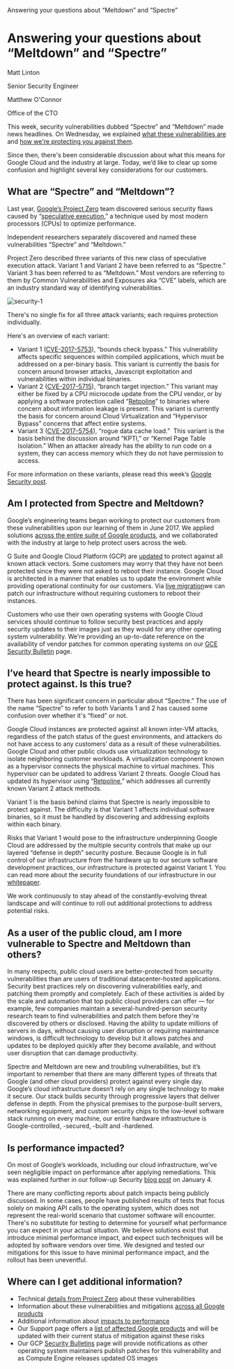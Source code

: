 Answering your questions about “Meltdown” and “Spectre”

# Answering your questions about “Meltdown” and “Spectre”

Matt Linton

Senior Security Engineer

Matthew O'Connor

Office of the CTO

This week, security vulnerabilities dubbed “Spectre” and “Meltdown” made news headlines. On Wednesday, we explained [what these vulnerabilities are](https://googleprojectzero.blogspot.com/2018/01/reading-privileged-memory-with-side.html) and [how we're protecting you against them](https://blog.google/topics/google-cloud/what-google-cloud-g-suite-and-chrome-customers-need-know-about-industry-wide-cpu-vulnerability/).

Since then, there's been considerable discussion about what this means for Google Cloud and the industry at large. Today, we’d like to clear up some confusion and highlight several key considerations for our customers.

## What are “Spectre” and “Meltdown”?

Last year, [Google’s Project Zero](https://googleprojectzero.blogspot.com/2014/07/announcing-project-zero.html) team discovered serious security flaws caused by “[speculative execution](https://en.wikipedia.org/wiki/Speculative_execution),” a technique used by most modern processors (CPUs) to optimize performance.

Independent researchers separately discovered and named these vulnerabilities “Spectre” and “Meltdown.”

Project Zero described three variants of this new class of speculative execution attack. Variant 1 and Variant 2 have been referred to as “Spectre.” Variant 3 has been referred to as “Meltdown.” Most vendors are referring to them by Common Vulnerabilities and Exposures aka “CVE” labels, which are an industry standard way of identifying vulnerabilities.

![security-1](../_resources/b5c366bf69a52a63a8c4b0aad8ff062b.png)

There's no single fix for all three attack variants; each requires protection individually.

Here's an overview of each variant:

- Variant 1 ([CVE-2017-5753](http://cve.mitre.org/cgi-bin/cvename.cgi?name=CVE-2017-5753)), “bounds check bypass.” This vulnerability affects specific sequences within compiled applications, which must be addressed on a per-binary basis. This variant is currently the basis for concern around browser attacks, Javascript exploitation and vulnerabilities within individual binaries.
- Variant 2 ([CVE-2017-5715](http://cve.mitre.org/cgi-bin/cvename.cgi?name=CVE-2017-5715)), “branch target injection.” This variant may either be fixed by a CPU microcode update from the CPU vendor, or by applying a software protection called “[Retpoline](https://support.google.com/faqs/answer/7625886)” to binaries where concern about information leakage is present. This variant is currently the basis for concern around Cloud Virtualization and “Hypervisor Bypass” concerns that affect entire systems.
- Variant 3 ([CVE-2017-5754](http://cve.mitre.org/cgi-bin/cvename.cgi?name=CVE-2017-5754)), “rogue data cache load.”  This variant is the basis behind the discussion around “KPTI,” or “Kernel Page Table Isolation.” When an attacker already has the ability to run code on a system, they can access memory which they do not have permission to access.

For more information on these variants, please read this week’s [Google Security post](https://security.googleblog.com/2018/01/more-details-about-mitigations-for-cpu_4.html).

## Am I protected from Spectre and Meltdown?

Google’s engineering teams began working to protect our customers from these vulnerabilities upon our learning of them in June 2017. We applied solutions [across the entire suite of Google products](https://security.googleblog.com/2018/01/todays-cpu-vulnerability-what-you-need.html), and we collaborated with the industry at large to help protect users across the web.

G Suite and Google Cloud Platform (GCP) are [updated](https://blog.google/topics/google-cloud/what-google-cloud-g-suite-and-chrome-customers-need-know-about-industry-wide-cpu-vulnerability/) to protect against all known attack vectors. Some customers may worry that they have not been protected since they were not asked to reboot their instance. Google Cloud is architected in a manner that enables us to update the environment while providing operational continuity for our customers. Via [live migration](https://cloud.google.com/compute/docs/instances/live-migration)we can patch our infrastructure without requiring customers to reboot their instances.

Customers who use their own operating systems with Google Cloud services should continue to follow security best practices and apply security updates to their images just as they would for any other operating system vulnerability. We're providing an up-to-date reference on the availability of vendor patches for common operating systems on our [GCE Security Bulletin](https://cloud.google.com/compute/docs/security-bulletins) page.

## I’ve heard that Spectre is nearly impossible to protect against. Is this true?

There has been significant concern in particular about “Spectre.” The use of the name “Spectre” to refer to both Variants 1 and 2 has caused some confusion over whether it's “fixed” or not.

Google Cloud instances are protected against all known inter-VM attacks, regardless of the patch status of the guest environments, and attackers do not have access to any customers’ data as a result of these vulnerabilities. Google Cloud and other public clouds use virtualization technology to isolate neighboring customer workloads. A virtualization component known as a hypervisor connects the physical machine to virtual machines. This hypervisor can be updated to address Variant 2 threats. Google Cloud has updated its hypervisor using “[Retpoline](https://support.google.com/faqs/answer/7625886),” which addresses all currently known Variant 2 attack methods.

Variant 1 is the basis behind claims that Spectre is nearly impossible to protect against. The difficulty is that Variant 1 affects individual software binaries, so it must be handled by discovering and addressing exploits within each binary.

Risks that Variant 1 would pose to the infrastructure underpinning Google Cloud are addressed by the multiple security controls that make up our layered “defense in depth” security posture. Because Google is in full control of our infrastructure from the hardware up to our secure software development practices, our infrastructure is protected against Variant 1. You can read more about the security foundations of our infrastructure in our [whitepaper](https://cloud.google.com/security/security-design/resources/google_infrastructure_whitepaper_fa.pdf?utm_medium=et&utm_source=google.com%2Fcloud&utm_campaign=multilayered_security&utm_content=download_the_whitepaper).

We work continuously to stay ahead of the constantly-evolving threat landscape and will continue to roll out additional protections to address potential risks.

## As a user of the public cloud, am I more vulnerable to Spectre and Meltdown than others?

In many respects, public cloud users are better-protected from security vulnerabilities than are users of traditional datacenter-hosted applications. Security best practices rely on discovering vulnerabilities early, and patching them promptly and completely. Each of these activities is aided by the scale and automation that top public cloud providers can offer — for example, few companies maintain a several-hundred-person security research team to find vulnerabilities and patch them before they're discovered by others or disclosed. Having the ability to update millions of servers in days, without causing user disruption or requiring maintenance windows, is difficult technology to develop but it allows patches and updates to be deployed quickly after they become available, and without user disruption that can damage productivity.

Spectre and Meltdown are new and troubling vulnerabilities, but it’s important to remember that there are many different types of threats that Google (and other cloud providers) protect against every single day. Google’s cloud infrastructure doesn’t rely on any single technology to make it secure. Our stack builds security through progressive layers that deliver defense in depth. From the physical premises to the purpose-built servers, networking equipment, and custom security chips to the low-level software stack running on every machine, our entire hardware infrastructure is Google-controlled, -secured, -built and -hardened.

## Is performance impacted?

On most of Google’s workloads, including our cloud infrastructure, we've seen negligible impact on performance after applying remediations. This was explained further in our follow-up Security [blog post](https://security.googleblog.com/2018/01/more-details-about-mitigations-for-cpu_4.html) on January 4.

There are many conflicting reports about patch impacts being publicly discussed. In some cases, people have published results of tests that focus solely on making API calls to the operating system, which does not represent the real-world scenario that customer software will encounter. There's no substitute for testing to determine for yourself what performance you can expect in your actual situation. We believe solutions exist that introduce minimal performance impact, and expect such techniques will be adopted by software vendors over time. We designed and tested our mitigations for this issue to have minimal performance impact, and the rollout has been uneventful.

## Where can I get additional information?

- Technical [details from Project Zero](https://googleprojectzero.blogspot.com/2018/01/reading-privileged-memory-with-side.html) about these vulnerabilities
- Information about these vulnerabilities and mitigations [across all Google products](https://security.googleblog.com/2018/01/todays-cpu-vulnerability-what-you-need.html)
- Additional information about [impacts to performance](https://security.googleblog.com/2018/01/more-details-about-mitigations-for-cpu_4.html)
- Our Support page offers a [list of affected Google products](https://support.google.com/faqs/answer/7622138) and will be updated with their current status of mitigation against these risks
- Our GCP [Security Bulletins](https://cloud.google.com/compute/docs/security-bulletins) page will provide notifications as other operating system maintainers publish patches for this vulnerability and as Compute Engine releases updated OS images